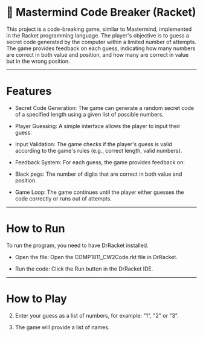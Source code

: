 # 🔢 Mastermind Code Breaker (Racket)
This project is a code-breaking game, similar to Mastermind, implemented in the Racket programming language. The player's objective is to guess a secret code generated by the computer within a limited number of attempts. The game provides feedback on each guess, indicating how many numbers are correct in both value and position, and how many are correct in value but in the wrong position.

---

# Features
- Secret Code Generation: The game can generate a random secret code of a specified length using a given list of possible numbers.

- Player Guessing: A simple interface allows the player to input their guess.

- Input Validation: The game checks if the player's guess is valid according to the game's rules (e.g., correct length, valid numbers).

- Feedback System: For each guess, the game provides feedback on:

- Black pegs: The number of digits that are correct in both value and position.

- Game Loop: The game continues until the player either guesses the code correctly or runs out of attempts.

---

# How to Run
To run the program, you need to have DrRacket installed.

- Open the file: Open the COMP1811_CW2Code.rkt file in DrRacket.

- Run the code: Click the Run button in the DrRacket IDE.

---

# How to Play

2. Enter your guess as a list of numbers, for example: "1", "2" or "3".

3. The game will provide a list of names.
